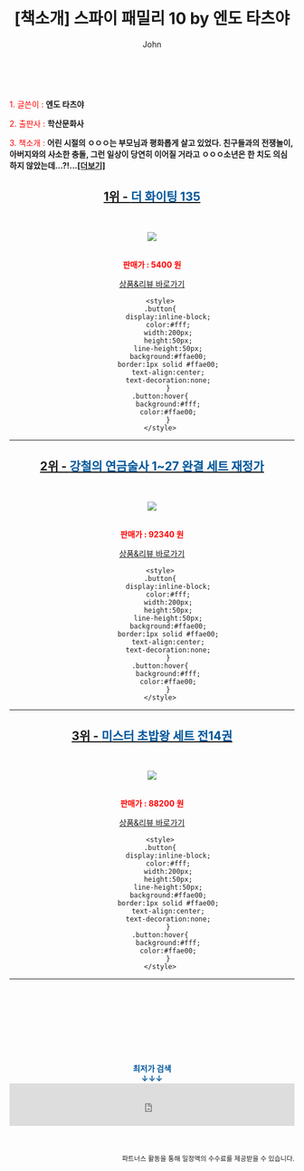 ﻿---
layout: post
title:  "[책소개] 스파이 패밀리 10 by 엔도 타츠야"
author: John
categories: [ 도서 ]
tags: [ 스파이 패밀리 10권, 스파이 패밀리 10권 발매일, 스파이 패밀리 10화, 스파이 패밀리 10, 스파이 패밀리 10권 한국 발매일, 스파이 패밀리 10권 속표지, 스파이 패밀리 100화, 스파이 패밀리 10권 e북, 스파이 패밀리 10권 특전, 스파이 패밀리 10권 정발 ]
image: https://search1.kakaocdn.net/thumb/R120x174.q85/?fname=http%3A%2F%2Ft1.daumcdn.net%2Flbook%2Fimage%2F6245866%3Ftimestamp%3D20230119144013 
description: "[책소개] 스파이 패밀리 10 by 엔도 타츠야"
toc: true
toc_sticky: true
---

<br>
<p>
<font color='#ff0000'>1. 글쓴이 : </font><b>엔도 타츠야</b>
<p>
<font color='#ff0000'>2. 출판사 : </font><b>학산문화사</b>
<p>
<font color='#ff0000'>3. 책소개 : </font><b>어린 시절의 ㅇㅇㅇ는 부모님과 평화롭게 살고 있었다. 친구들과의 전쟁놀이, 아버지와의 사소한 충돌, 그런 일상이 당연히 이어질 거라고 ㅇㅇㅇ소년은 한 치도 의심하지 않았는데…?!...<a href="https://link.coupang.com/re/AFFSDP?lptag=AF7307611&pageKey=7143356968&itemId=17943264887&vendorItemId=85101127752&traceid=V0-153-199b35ea8e4a9991&requestid=20230303200920558254936" target="_blank">[더보기]</a></b>
<p>
    
<center><h2><a href="https://link.coupang.com/re/AFFSDP?lptag=AF7307611&pageKey=7143356968&itemId=17943264887&vendorItemId=85101127752&traceid=V0-153-199b35ea8e4a9991&requestid=20230303200920558254936" target="_blank"><b>1위 - <font color='#01579B'>더 화이팅 135</font></b></a></h2><br>

<a href="https://link.coupang.com/re/AFFSDP?lptag=AF7307611&pageKey=7143356968&itemId=17943264887&vendorItemId=85101127752&traceid=V0-153-199b35ea8e4a9991&requestid=20230303200920558254936" target="_blank"><img src="https://static.coupangcdn.com/image/vendor_inventory/d06c/f4addb77fb015faeffa091fbf12c314ca35bccbb94eab167528e719852d0.png"></a><br><br>

<b><font color='#ff0000'>판매가 : 5400 원</font></b><br>

<a href="https://link.coupang.com/re/AFFSDP?lptag=AF7307611&pageKey=7143356968&itemId=17943264887&vendorItemId=85101127752&traceid=V0-153-199b35ea8e4a9991&requestid=20230303200920558254936" target="_blank" class="button">상품&리뷰 바로가기</a><p>

        <style>
        .button{
            display:inline-block;
            color:#fff;
            width:200px;
            height:50px;
            line-height:50px;
            background:#ffae00;
            border:1px solid #ffae00;
            text-align:center;
            text-decoration:none;
            }
        .button:hover{
            background:#fff;
            color:#ffae00;
            }
        </style>

<hr>

<center><h2><a href="https://link.coupang.com/re/AFFSDP?lptag=AF7307611&pageKey=1367026001&itemId=2399206310&vendorItemId=70394201649&traceid=V0-153-b44ed71a2d110c67&requestid=20230303200920558254936" target="_blank"><b>2위 - <font color='#01579B'>강철의 연금술사 1~27 완결 세트 재정가</font></b></a></h2><br>

<a href="https://link.coupang.com/re/AFFSDP?lptag=AF7307611&pageKey=1367026001&itemId=2399206310&vendorItemId=70394201649&traceid=V0-153-b44ed71a2d110c67&requestid=20230303200920558254936" target="_blank"><img src="https://static.coupangcdn.com/image/retail/images/2020/03/19/17/2/9585e863-9fa8-4748-a40c-5055cf825a2d.jpg"></a><br><br>

<b><font color='#ff0000'>판매가 : 92340 원</font></b><br>

<a href="https://link.coupang.com/re/AFFSDP?lptag=AF7307611&pageKey=1367026001&itemId=2399206310&vendorItemId=70394201649&traceid=V0-153-b44ed71a2d110c67&requestid=20230303200920558254936" target="_blank" class="button">상품&리뷰 바로가기</a><p>

        <style>
        .button{
            display:inline-block;
            color:#fff;
            width:200px;
            height:50px;
            line-height:50px;
            background:#ffae00;
            border:1px solid #ffae00;
            text-align:center;
            text-decoration:none;
            }
        .button:hover{
            background:#fff;
            color:#ffae00;
            }
        </style>

<hr>

<center><h2><a href="https://link.coupang.com/re/AFFSDP?lptag=AF7307611&pageKey=116289948&itemId=348310953&vendorItemId=3850385364&traceid=V0-153-6570bc22abdf552f&requestid=20230303200920558254936" target="_blank"><b>3위 - <font color='#01579B'>미스터 초밥왕 세트 전14권</font></b></a></h2><br>

<a href="https://link.coupang.com/re/AFFSDP?lptag=AF7307611&pageKey=116289948&itemId=348310953&vendorItemId=3850385364&traceid=V0-153-6570bc22abdf552f&requestid=20230303200920558254936" target="_blank"><img src="https://static.coupangcdn.com/image/retail/images/2018/08/01/14/6/c7311b45-db73-4d6c-99a1-9c89c2ee0c26.jpg"></a><br><br>

<b><font color='#ff0000'>판매가 : 88200 원</font></b><br>

<a href="https://link.coupang.com/re/AFFSDP?lptag=AF7307611&pageKey=116289948&itemId=348310953&vendorItemId=3850385364&traceid=V0-153-6570bc22abdf552f&requestid=20230303200920558254936" target="_blank" class="button">상품&리뷰 바로가기</a><p>

        <style>
        .button{
            display:inline-block;
            color:#fff;
            width:200px;
            height:50px;
            line-height:50px;
            background:#ffae00;
            border:1px solid #ffae00;
            text-align:center;
            text-decoration:none;
            }
        .button:hover{
            background:#fff;
            color:#ffae00;
            }
        </style>

<hr>

<br><br><br><br><br><br><br>
<center><b><font color='#01579B' size='medium'>최저가 검색<br>
↓↓↓</font></b></center>
<center><iframe src="https://coupa.ng/b1Tbjx" width="100%" height="75" frameborder="0" scrolling="no" referrerpolicy="unsafe-url"></iframe></center>
<br><br>
<p>
<small>
    <div align="right">파트너스 활동을 통해 일정액의 수수료를 제공받을 수 있습니다.</div>
</small>
</p>
